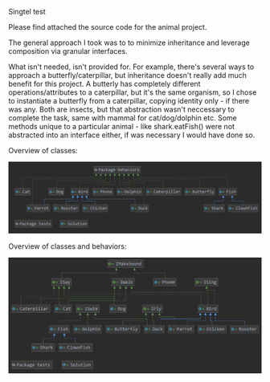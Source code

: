 Singtel test

Please find attached the source code for the animal project.

The general approach I took was to to minimize inheritance and leverage composition via granular interfaces. 

What isn't needed, isn't provided for. For example, there's several ways to approach a butterfly/caterpillar, but inheritance doesn't really add much benefit for this project. A butterly has completely different operations/attributes to a caterpillar, but it's the same organism, so I chose to instantiate a butterfly from a caterpillar, copying identity only - if there was any. Both are insects, but that abstraction wasn't neccessary to complete the task, same with mammal for cat/dog/dolphin etc. Some methods unique to a particular animal - like shark.eatFish() were not abstracted into an interface either, if was necessary I would have done so.

Overview of classes:

![Class Diagram](https://github.com/daharper/animal/blob/master/class_diagram1.png)

Overview of classes and behaviors:

![Class Diagram](https://github.com/daharper/animal/blob/master/class_diagram2.png)
